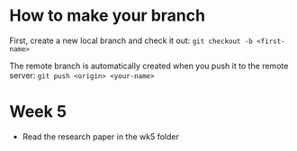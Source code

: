 # How to make your branch

First, create a new local branch and check it out:
`git checkout -b <first-name>`

The remote branch is automatically created when you push it to the remote server:
`git push <origin> <your-name>`

# Week 5

* Read the research paper in the wk5 folder 
